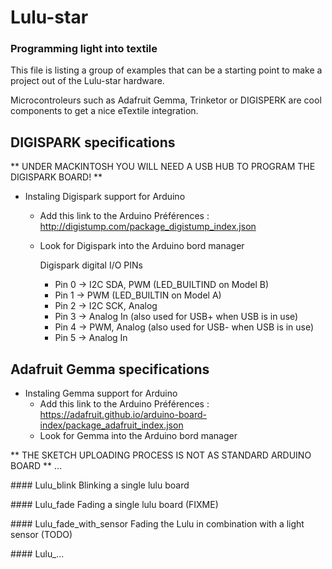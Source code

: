 # Lulu-star

### Programming light into textile
This file is listing a group of examples that can be a starting point to make a project out of the Lulu-star hardware.

Microcontroleurs such as Adafruit Gemma, Trinketor or DIGISPERK are cool components to get a nice eTextile integration.

## DIGISPARK specifications

** UNDER MACKINTOSH YOU WILL NEED A USB HUB TO PROGRAM THE DIGISPARK BOARD! **
- Instaling Digispark support for Arduino
  - Add this link to the Arduino Préférences : http://digistump.com/package_digistump_index.json
  - Look for Digispark into the Arduino bord manager

    Digispark digital I/O PINs
    - Pin 0 → I2C SDA, PWM (LED_BUILTIND on Model B)
    - Pin 1 → PWM (LED_BUILTIN on Model A)
    - Pin 2 → I2C SCK, Analog
    - Pin 3 → Analog In (also used for USB+ when USB is in use)
    - Pin 4 → PWM, Analog (also used for USB- when USB is in use)
    - Pin 5 → Analog In

## Adafruit Gemma specifications

- Instaling Gemma support for Arduino
  - Add this link to the Arduino Préférences : https://adafruit.github.io/arduino-board-index/package_adafruit_index.json
  - Look for Gemma into the Arduino bord manager

** THE SKETCH UPLOADING PROCESS IS NOT AS STANDARD ARDUINO BOARD **
...


#### Lulu_blink
Blinking a single lulu board

#### Lulu_fade
Fading a single lulu board (FIXME)

#### Lulu_fade_with_sensor
Fading the Lulu in combination with a light sensor (TODO)

#### Lulu_...